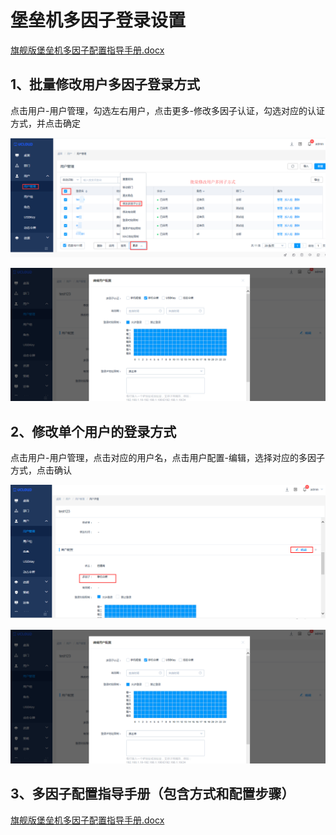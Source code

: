 # 堡垒机多因子登录设置

[旗舰版堡垒机多因子配置指导手册.docx](https://uhas2017.cn-gd.ufileos.com/旗舰版堡垒机多因子认证.pdf)



## 1、批量修改用户多因子登录方式

点击用户-用户管理，勾选左右用户，点击更多-修改多因子认证，勾选对应的认证方式，并点击确定


![](/images/faq_super/piliangxiugai.png)

![](/images/faq_super/dange-duoyinzi.png)
## 2、修改单个用户的登录方式

 点击用户-用户管理，点击对应的用户名，点击用户配置-编辑，选择对应的多因子方式，点击确认
 
 ![](/images/faq_super/dangexiugai.png)
 
 ![](/images/faq_super/dange-duoyinzi.png)


## 3、多因子配置指导手册（包含方式和配置步骤）
[旗舰版堡垒机多因子配置指导手册.docx](https://uhas2017.cn-gd.ufileos.com/旗舰版堡垒机多因子认证.pdf)

